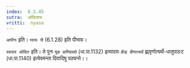 ```yaml
---
index:  8.2.45
sutra:  ओदितश्च
vritti:  nyasa
---
```


`आपीनः` इति। `प्यायः पी` (6.1.28) इति पीभावः।

`स्वादय ओदितः` इति। ते पुनः `षूङ प्राणिप्रसवे` (धा.पा.1132) इत्यादयः `व्रीङ् प्रीणात्यर्थे` झ्र्वृणोत्यर्थे-धातुपाठःट (धा.पा.1140) इत्येवमन्ता दिवादिषु पठ्यन्ते।।

